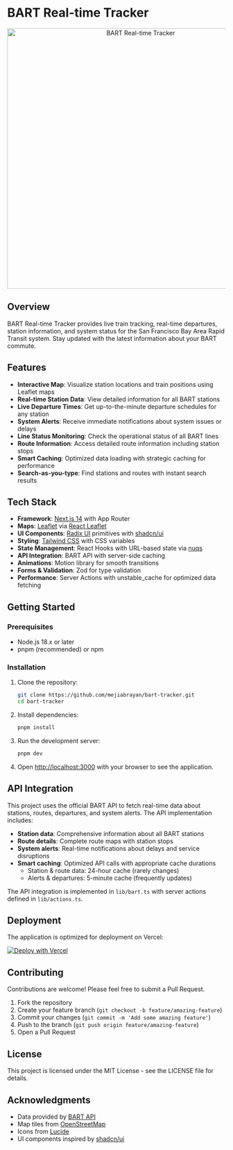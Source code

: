 # BART Real-time Tracker

<div align="center">
  <img src="public/og.png" alt="BART Real-time Tracker" width="600" />
</div>

## Overview

BART Real-time Tracker provides live train tracking, real-time departures, station information, and system status for the San Francisco Bay Area Rapid Transit system. Stay updated with the latest information about your BART commute.

## Features

- **Interactive Map**: Visualize station locations and train positions using Leaflet maps
- **Real-time Station Data**: View detailed information for all BART stations
- **Live Departure Times**: Get up-to-the-minute departure schedules for any station
- **System Alerts**: Receive immediate notifications about system issues or delays
- **Line Status Monitoring**: Check the operational status of all BART lines
- **Route Information**: Access detailed route information including station stops
- **Smart Caching**: Optimized data loading with strategic caching for performance
- **Search-as-you-type**: Find stations and routes with instant search results

## Tech Stack

- **Framework**: [Next.js 14](https://nextjs.org/) with App Router
- **Maps**: [Leaflet](https://leafletjs.com/) via [React Leaflet](https://react-leaflet.js.org/)
- **UI Components**: [Radix UI](https://www.radix-ui.com/) primitives with [shadcn/ui](https://ui.shadcn.com/)
- **Styling**: [Tailwind CSS](https://tailwindcss.com/) with CSS variables
- **State Management**: React Hooks with URL-based state via [nuqs](https://github.com/47ng/nuqs)
- **API Integration**: BART API with server-side caching
- **Animations**: Motion library for smooth transitions
- **Forms & Validation**: Zod for type validation
- **Performance**: Server Actions with unstable_cache for optimized data fetching

## Getting Started

### Prerequisites

- Node.js 18.x or later
- pnpm (recommended) or npm

### Installation

1. Clone the repository:

   ```bash
   git clone https://github.com/mejiabrayan/bart-tracker.git
   cd bart-tracker
   ```

2. Install dependencies:

   ```bash
   pnpm install
   ```

3. Run the development server:

   ```bash
   pnpm dev
   ```

4. Open [http://localhost:3000](http://localhost:3000) with your browser to see the application.

## API Integration

This project uses the official BART API to fetch real-time data about stations, routes, departures, and system alerts. The API implementation includes:

- **Station data**: Comprehensive information about all BART stations
- **Route details**: Complete route maps with station stops
- **System alerts**: Real-time notifications about delays and service disruptions
- **Smart caching**: Optimized API calls with appropriate cache durations
  - Station & route data: 24-hour cache (rarely changes)
  - Alerts & departures: 5-minute cache (frequently updates)

The API integration is implemented in `lib/bart.ts` with server actions defined in `lib/actions.ts`.

## Deployment

The application is optimized for deployment on Vercel:

[![Deploy with Vercel](https://vercel.com/button)](https://vercel.com/new/clone?repository-url=https%3A%2F%2Fgithub.com%2Fyourusername%2Fbart-tracker)

## Contributing

Contributions are welcome! Please feel free to submit a Pull Request.

1. Fork the repository
2. Create your feature branch (`git checkout -b feature/amazing-feature`)
3. Commit your changes (`git commit -m 'Add some amazing feature'`)
4. Push to the branch (`git push origin feature/amazing-feature`)
5. Open a Pull Request

## License

This project is licensed under the MIT License - see the LICENSE file for details.

## Acknowledgments

- Data provided by [BART API](https://www.bart.gov/schedules/developers/api)
- Map tiles from [OpenStreetMap](https://www.openstreetmap.org/)
- Icons from [Lucide](https://lucide.dev/)
- UI components inspired by [shadcn/ui](https://ui.shadcn.com/)
